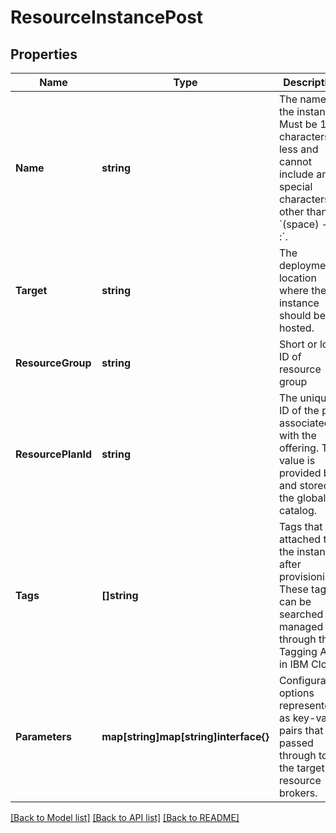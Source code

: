 # ResourceInstancePost

## Properties

Name | Type | Description | Notes
------------ | ------------- | ------------- | -------------
**Name** | **string** | The name of the instance. Must be 180 characters or less and cannot include any special characters other than &#x60;(space) - . _ :&#x60;. | 
**Target** | **string** | The deployment location where the instance should be hosted. | 
**ResourceGroup** | **string** | Short or long ID of resource group | 
**ResourcePlanId** | **string** | The unique ID of the plan associated with the offering. This value is provided by and stored in the global catalog. | 
**Tags** | **[]string** | Tags that are attached to the instance after provisioning. These tags can be searched and managed through the Tagging API in IBM Cloud. | [optional] 
**Parameters** | **map[string]map[string]interface{}** | Configuration options represented as key-value pairs that are passed through to the target resource brokers. | [optional] 

[[Back to Model list]](../README.md#documentation-for-models) [[Back to API list]](../README.md#documentation-for-api-endpoints) [[Back to README]](../README.md)



